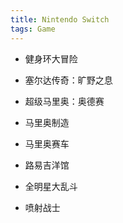 ```yaml
---
title: Nintendo Switch
tags: Game
---
```


- 健身环大冒险[](/image/ringfit.jpg)

- 塞尔达传奇：旷野之息

- 超级马里奥：奥德赛

- 马里奥制造

- 马里奥赛车

- 路易吉洋馆

- 全明星大乱斗

- 喷射战士